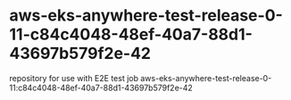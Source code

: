 # aws-eks-anywhere-test-release-0-11-c84c4048-48ef-40a7-88d1-43697b579f2e-42
repository for use with E2E test job aws-eks-anywhere-test-release-0-11:c84c4048-48ef-40a7-88d1-43697b579f2e-42
